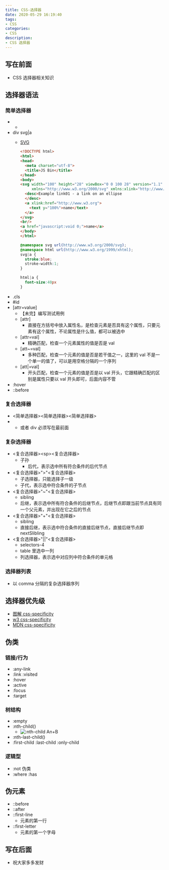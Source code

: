 ```yaml
---
title: CSS-选择器
date: 2020-05-29 16:19:40
tags: 
- CSS
categories:
- CSS
description:
- CSS 选择器
---
```



<style  type="text/css">
.lx-entry a {
    color: #191919;
    padding: 2px 0 1px 0;
    text-decoration: none;
    background-image: linear-gradient( transparent 0%, transparent calc(50% - 9px), rgba(247,65,65,.761) calc(50% - 9px), rgba(247,65,65,.761) 100% );
    transition: background-position 120ms ease-in-out, padding 120ms ease-in-out;
    background-size: 100% 200%;
    background-position: 0 0;
    word-break: break-word;
}

.lx-entry a:hover {
  background-image: linear-gradient( transparent 0%, transparent calc(50% - 9px), rgba(247,65,65,.761) calc(50% - 9px), rgba(247,65,65,.761) 100% );
  background-position: 0 100%;
}

.post-button a:hover {
  background-image: linear-gradient( transparent 0%, transparent calc(50% - 9px), transparent calc(50% - 9px), transparent 100% ) !important;
  background-position: 0 100% !important;
  outline: none !important;
  text-decoration: none !important;
}
</style>

## 写在前面
- CSS 选择器相关知识


## 选择器语法

### 简单选择器
- *
- div svg|a
	- [SVG](http://www.w3.org/2000/svg)

		```html
		<!DOCTYPE html>
		<html>
		<head>
		  <meta charset="utf-8">
		  <title>JS Bin</title>
		</head>
		<body>
		<svg width="100" height="28" viewBox="0 0 100 28" version="1.1"
		     xmlns="http://www.w3.org/2000/svg" xmlns:xlink="http://www.w3.org/1999/xlink">
		  <desc>Example link01 - a link on an ellipse
		  </desc>
		  <a xlink:href="http://www.w3.org">
		    <text y="100%">name</text>
		  </a>
		</svg>
		<br/>
		<a href="javascript:void 0;">name</a>
		</body>
		</html>
		```
		```CSS
		@namespace svg url(http://www.w3.org/2000/svg);
		@namespace html url(http://www.w3.org/1999/xhtml);
		svg|a {
		  stroke:blue;
		  stroke-width:1;
		}
		
		html|a {
		  font-size:40px
		}
		```
- .cls
- \#id
- [attr=value]
	- 【未完】编写测试用例
	- [attr]
		- 直接在方括号中放入属性名，是检查元素是否具有这个属性，只要元素有这个属性，不论属性是什么值，都可以被选中
	- [attr=val]
		- 精确匹配，检查一个元素属性的值是否是 val
	- [att~=val]
		- 多种匹配，检查一个元素的值是否是若干值之一，这里的 val 不是一个单一的值了，可以是用空格分隔的一个序列
	- [att|=val]
		- 开头匹配，检查一个元素的值是否是以 val 开头，它跟精确匹配的区别是属性只要以 val 开头即可，后面内容不管
- :hover
- ::before


### 复合选择器
- &lt;简单选择器&gt;&lt;简单选择器&gt;&lt;简单选择器&gt;
- * 或者 div 必须写在最前面

### 复杂选择器
- &lt;复合选择器&gt;&lt;sp&gt;&lt;复合选择器&gt;
  - 子孙
	- 后代，表示选中所有符合条件的后代节点
- &lt;复合选择器&gt;">"&lt;复合选择器&gt;
	- 子选择器，只能选择子一级
	- 子代，表示选中符合条件的子节点
- &lt;复合选择器&gt;"~"&lt;复合选择器&gt;
	- sibling
	- 后继，表示选中所有符合条件的后继节点，后继节点即跟当前节点具有同一个父元素，并出现在它之后的节点
- &lt;复合选择器&gt;"+"&lt;复合选择器&gt;
	- sibling
	- 直接后继，表示选中符合条件的直接后继节点，直接后继节点即 nextSlibling
- &lt;复合选择器&gt;"||"&lt;复合选择器&gt;
	- selectors-4
	- table 里选中一列
	- 列选择器，表示选中对应列中符合条件的单元格
	
### 选择器列表
- 以 comma 分隔的复杂选择器序列

## 选择器优先级
- [图解 css-specificity](http://www.standardista.com/css3/css-specificity/)
- [w3 css-specificity](https://www.w3.org/TR/2018/WD-selectors-4-20181121/#specificity-rules)
- [MDN css-specificity](https://developer.mozilla.org/en-US/docs/Web/CSS/Specificity)

## 伪类
### 链接/行为
- :any-link
- :link :visited
- :hover
- :active
- :focus
- :target

### 树结构
- :empty
- :nth-child()
	- ![:nth-child An+B](http://p0.meituan.net/myvideodistribute/75fe112b20e952564395fc869bf398d694743.png)
- :nth-last-child()
- :first-child :last-child :only-child

### 逻辑型
- :not 伪类
- :where :has

## 伪元素
- ::before
- ::after
- ::first-line
	- 元素的第一行
- ::first-letter
	- 元素的第一个字母



## 写在后面
- 祝大家多多发财
